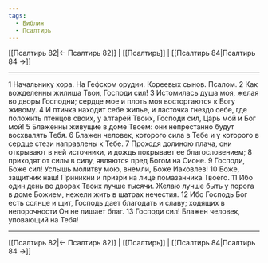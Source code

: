```yaml
---
tags:
  - Библия
  - Псалтирь
---
```

[[Псалтирь 82|← Псалтирь 82]] | [[Псалтирь]] | [[Псалтирь 84|Псалтирь 84 →]]

---
1 Начальнику хора. На Гефском орудии. Кореевых сынов. Псалом.
2 Как вожделенны жилища Твои, Господи сил!
3 Истомилась душа моя, желая во дворы Господни; сердце мое и плоть моя восторгаются к Богу живому.
4 И птичка находит себе жилье, и ласточка гнездо себе, где положить птенцов своих, у алтарей Твоих, Господи сил, Царь мой и Бог мой!
5 Блаженны живущие в доме Твоем: они непрестанно будут восхвалять Тебя.
6 Блажен человек, которого сила в Тебе и у которого в сердце стези направлены к Тебе.
7 Проходя долиною плача, они открывают в ней источники, и дождь покрывает ее благословением;
8 приходят от силы в силу, являются пред Богом на Сионе.
9 Господи, Боже сил! Услышь молитву мою, внемли, Боже Иаковлев!
10 Боже, защитник наш! Приникни и призри на лице помазанника Твоего.
11 Ибо один день во дворах Твоих лучше тысячи. Желаю лучше быть у порога в доме Божием, нежели жить в шатрах нечестия.
12 Ибо Господь Бог есть солнце и щит, Господь дает благодать и славу; ходящих в непорочности Он не лишает благ.
13 Господи сил! Блажен человек, уповающий на Тебя!

---
[[Псалтирь 82|← Псалтирь 82]] | [[Псалтирь]] | [[Псалтирь 84|Псалтирь 84 →]]